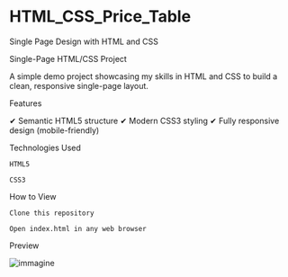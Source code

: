 # HTML_CSS_Price_Table
Single Page Design with HTML and CSS

Single-Page HTML/CSS Project

A simple demo project showcasing my skills in HTML and CSS to build a clean, responsive single-page layout.

Features

✔ Semantic HTML5 structure
✔ Modern CSS3 styling 
✔ Fully responsive design (mobile-friendly)

Technologies Used

    HTML5

    CSS3

How to View

    Clone this repository

    Open index.html in any web browser

Preview

![immagine](https://github.com/user-attachments/assets/5766d087-c93e-4612-9998-6520a320535a)
